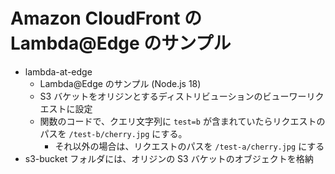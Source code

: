 # Amazon CloudFront の Lambda@Edge のサンプル

- lambda-at-edge
    - Lambda@Edge のサンプル (Node.js 18)
    - S3 バケットをオリジンとするディストリビューションのビューワーリクエストに設定
    - 関数のコードで、クエリ文字列に `test=b` が含まれていたらリクエストのパスを `/test-b/cherry.jpg` にする。
        -  それ以外の場合は、リクエストのパスを `/test-a/cherry.jpg` にする
- s3-bucket フォルダには、オリジンの S3 バケットのオブジェクトを格納
     
 

